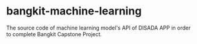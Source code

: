 # bangkit-machine-learning
The source code of machine learning model's API of DISADA APP in order to complete Bangkit Capstone Project.
